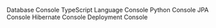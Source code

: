 Database Console
TypeScript Language Console
Python Console
JPA Console
Hibernate Console
Deployment Console
